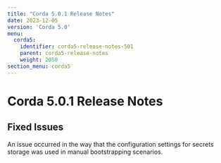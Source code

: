 ```yaml
---
title: "Corda 5.0.1 Release Notes"
date: 2023-12-05
version: 'Corda 5.0'
menu:
  corda5:
    identifier: corda5-release-notes-501
    parent: corda5-release-notes
    weight: 2050
section_menu: corda5
---
```

# Corda 5.0.1 Release Notes

## Fixed Issues

An issue occurred in the way that the configuration settings for secrets storage was used in manual bootstrapping scenarios.
